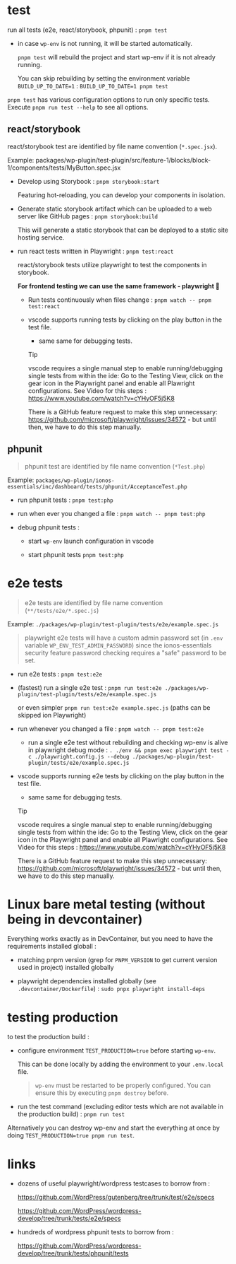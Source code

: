 # test

run all tests (e2e, react/storybook, phpunit) : `pnpm test`

- in case `wp-env` is not running, it will be started automatically.

  `pnpm test` will rebuild the project and start wp-env if it is not already running.

  You can skip rebuilding by setting the environment variable `BUILD_UP_TO_DATE=1` : `BUILD_UP_TO_DATE=1 pnpm test`

`pnpm test` has various configuration options to run only specific tests. Execute `pnpm run test --help` to see all options.

## react/storybook

react/storybook test are identified by file name convention (`*.spec.jsx`).

Example: packages/wp-plugin/test-plugin/src/feature-1/blocks/block-1/components/tests/MyButton.spec.jsx

- Develop using Storybook : `pnpm storybook:start`

  Featuring hot-reloading, you can develop your components in isolation.

- Generate static storybook artifact which can be uploaded to a web server like GitHub pages : `pnpm storybook:build`

  This will generate a static storybook that can be deployed to a static site hosting service.

- run react tests written in Playwright : `pnpm test:react`

  react/storybook tests utilize playwright to test the components in storybook.

  **For frontend testing we can use the same framework - playwright 🙌**
  - Run tests continuously when files change : `pnpm watch -- pnpm test:react`

  - vscode supports running tests by clicking on the play button in the test file.
    - same same for debugging tests.

    > [!TIP]
    > vscode requires a single manual step to enable running/debugging single tests from within the ide:
    > Go to the Testing View, click on the gear icon in the Playwright panel and enable all Plawright configurations.
    > See Video for this steps : https://www.youtube.com/watch?v=cYHyOF5j5K8
    >
    > There is a GitHub feature request to make this step unnecessary: https://github.com/microsoft/playwright/issues/34572 - but until then, we have to do this step manually.

## phpunit

> phpunit test are identified by file name convention (`*Test.php`)

Example: `packages/wp-plugin/ionos-essentials/inc/dashboard/tests/phpunit/AcceptanceTest.php`

- run phpunit tests : `pnpm test:php`

- run when ever you changed a file : `pnpm watch -- pnpm test:php`

- debug phpunit tests :
  - start `wp-env` launch configuration in vscode

  - start phpunit tests `pnpm test:php`

# e2e tests

> e2e tests are identified by file name convention (`**/tests/e2e/*.spec.js`)

Example: `./packages/wp-plugin/test-plugin/tests/e2e/example.spec.js`

> playwright e2e tests will have a custom admin password set (in `.env` variable `WP_ENV_TEST_ADMIN_PASSWORD`) since the ionos-essentials security feature password checking requires a "safe" password to be set.

- run e2e tests : `pnpm test:e2e`

- (fastest) run a single e2e test : `pnpm run test:e2e ./packages/wp-plugin/test-plugin/tests/e2e/example.spec.js`

  or even simpler `pnpm run test:e2e example.spec.js` (paths can be skipped ion Playwright)

- run whenever you changed a file : `pnpm watch -- pnpm test:e2e`
  - run a single e2e test without rebuilding and checking wp-env is alive in playwright debug mode : `. ./env && pnpm exec playwright test -c ./playwright.config.js --debug ./packages/wp-plugin/test-plugin/tests/e2e/example.spec.js`

- vscode supports running e2e tests by clicking on the play button in the test file.
  - same same for debugging tests.

  > [!TIP]
  > vscode requires a single manual step to enable running/debugging single tests from within the ide:
  > Go to the Testing View, click on the gear icon in the Playwright panel and enable all Plawright configurations.
  > See Video for this steps : https://www.youtube.com/watch?v=cYHyOF5j5K8
  >
  > There is a GitHub feature request to make this step unnecessary: https://github.com/microsoft/playwright/issues/34572 - but until then, we have to do this step manually.

# Linux bare metal testing (without being in devcontainer)

Everything works exactly as in DevContainer, but you need to have the requirements installed globall :

- matching pnpm version (grep for `PNPM_VERSION` to get current version used in project) installed globally

- playwright dependencies installed globally (see `.devcontainer/Dockerfile`) : `sudo pnpx playwright install-deps`

# testing production

to test the production build :

- configure environment `TEST_PRODUCTION=true` before starting `wp-env`.

  This can be done locally by adding the environment to your `.env.local` file.

  > `wp-env` must be restarted to be properly configured. You can ensure this by executing `pnpm destroy` before.

- run the test command (excluding editor tests which are not available in the production build) : `pnpm run test`

Alternatively you can destroy wp-env and start the everything at once by doing `TEST_PRODUCTION=true pnpm run test`.

# links

- dozens of useful playwright/wordpress testcases to borrow from :

  https://github.com/WordPress/gutenberg/tree/trunk/test/e2e/specs

  https://github.com/WordPress/wordpress-develop/tree/trunk/tests/e2e/specs

- hundreds of wordpress phpunit tests to borrow from :

  https://github.com/WordPress/wordpress-develop/tree/trunk/tests/phpunit/tests
